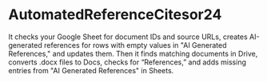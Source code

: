 # AutomatedReferenceCitesor24
It checks your Google Sheet for document IDs and source URLs, creates AI-generated references for rows with empty values in "AI Generated References," and updates them. Then it finds matching documents in Drive, converts .docx files to Docs, checks for “References,” and adds missing entries from "AI Generated References" in Sheets.
